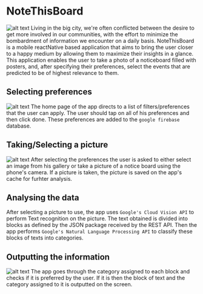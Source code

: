 # NoteThisBoard
![alt text](https://github.com/gmin7/uhacks2019/blob/master/photos/thumbnail.JPG)
Living in the big city, we're often conflicted between the desire to get more involved in our communities, with the effort to minimize the bombardment of information we encounter on a daily basis. NoteThisBoard is a mobile reactNative based application that aims to bring the user closer to a happy medium by allowing them to maximize their insights in a glance. This application enables the user to take a photo of a noticeboard filled with posters, and, after specifying their preferences, select the events that are predicted to be of highest relevance to them.

## Selecting preferences
![alt text](https://github.com/gmin7/uhacks2019/blob/master/photos/prefs.PNG)
The home page of the app directs to a list of filters/preferences that the user can apply. The user should tap on all of his preferences and then click done. These preferences are added to the `google firebase` database.

## Taking/Selecting a picture
![alt text](https://github.com/gmin7/uhacks2019/blob/master/photos/cam-gal.PNG)
After selecting the preferences the user is asked to either select an image from his gallery or take a picture of a notice board using the phone's camera. If a picture is taken, the picture is saved on the app's cache for furhter analysis.


## Analysing the data
After selecting a picture to use, the app uses `Google's Cloud Vision API` to perform Text recognition on the picture. The text obtained is divided into blocks as defined by the JSON package received by the REST API. Then the app performs `Google's Natural Language Processing API` to classify these blocks of texts into categories.

## Outputting the information
![alt text](https://github.com/gmin7/uhacks2019/blob/master/photos/output.PNG)
The app goes through the category assigned to each block and checks if it is preferred by the user. If it is then the block of text and the category assigned to it is outputted on the screen.

